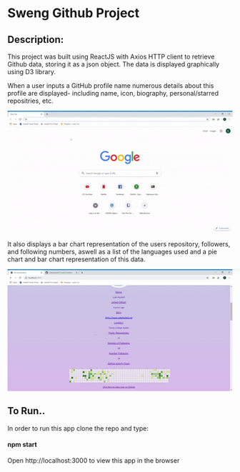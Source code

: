 <h1>Sweng Github Project</h1>
  
<h2>Description:</h2>
  
This project was built using ReactJS with Axios HTTP client to retrieve Github data, storing it as a json object. The data is displayed graphically using D3 library.

When a user inputs a GitHub profile name numerous details about this profile are displayed- including name, icon, biography, personal/starred repositries, etc.

![exampleGif](docs/ezgif.com-optimize.gif)

It also displays a  bar chart representation of the users repository, followers, and following numbers, aswell as a list of the languages used and a pie chart and bar chart representation of this data.

![exampleGif](docs/ezgif.com-video-to-gif.gif)

<h2>To Run..</h2>
  
In order to run this app clone the repo and type:

<h4>  npm start </h4>

Open http://localhost:3000 to view this app in the browser
